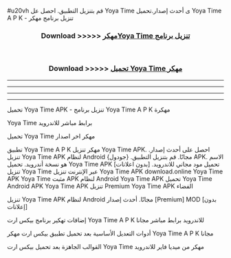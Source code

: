 #u20vh قم بتنزيل التطبيق. احصل عل Yoya Time  ى أحدث إصدار.تحميل Yoya Time  A P K - تنزيل برنامج مهكر



<div align="center">
<h3>Download >>>>> <a href="https://ar-sites.web.app/?ar= Yoya Time ">مهكرYoya Time  تنزيل برنامج</a></h3><br>

<h3>Download >>>>> <a href="https://ar-sites.web.app/?ar= Yoya Time ">تحميل Yoya Time  مهكر</a></h3>
</div>


----------------------------------------------------------

----------------------------------------------------------

----------------------------------------------------------

----------------------------------------------------------


تحميل Yoya Time  APK - تنزيل برنامج Yoya Time  A P K مهكرة

Yoya Time  برابط مباشر للاندرويد

تحميل Yoya Time  مهكر اخر اصدار

تطبيق Yoya Time  A P K مهكر
تنزيل Yoya Time  APK. احصل على أحدث إصدار.
تنزيل Yoya Time  APK لنظام Android مجانًا.
قم بتنزيل التطبيق. {جودول} APK. الاسم هو نسخة أندرويد.
تحميل Yoya Time  APK [بدون اعلانات]
تحميل مود مجاني للاندرويد.
تنزيل Yoya Time  عبر الإنترنت
تنزيل Yoya Time  APK
download.online Yoya Time  APK
Yoya Time  مثبت APK لنظام Android
Yoya Time  APK
تحميل Yoya Time  Android APK
Yoya Time  APK تنزيل Premium
Yoya Time  APK الفضاء

تنزيل Yoya Time  APK لنظام Android مجانًا. أحدث إصدار [Premium] MOD [بدون إعلانات]

إضافات تهكير برنامج بيكس ارت Yoya Time  A P K للاندرويد برابط مباشر مجانا

أدوات التعديل الأساسية بعد تحميل تطبيق بيكس ارت مهكر Yoya Time  A P K مجانا

القوالب الجاهزة بعد تحميل بيكس ارت Yoya Time  مهكر من ميديا فاير للاندرويد



